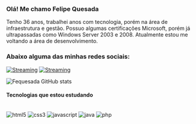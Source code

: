 
### Olá! Me chamo Felipe Quesada

Tenho 36 anos, trabalhei anos com tecnologia, porém na área de infraestrutura e gestão.
Possuo algumas certificações Microsoft, porém já ultrapassadas como Windows Server 2003 e 2008.
Atualmente estou me voltando a área de desenvolvimento.<br/>
### Abaixo alguma das minhas redes sociais:
[![Streaming](https://img.shields.io/badge/Twitch-9146FF?style=for-the-badge&logo=twitch&logoColor=white)](https://twitch.tv/saladinoo)
[![Streaming](https://img.shields.io/badge/Instagram-E4405F?style=for-the-badge&logo=instagram&logoColor=white)](https://instagram.com/_fequesada)

![Fequesada GitHub stats](https://github-readme-stats.vercel.app/api?username=fequesada&show_icons=true&theme=dracula)

#### Tecnologias que estou estudando
<div style="display: inline-block"><br/>
    <img align="center" alt="html5" src="https://img.shields.io/badge/HTML5-E34F26?style=for-the-badge&logo=html5&logoColor=white">
</div>
<div style="display: inline-block"><br/>
    <img align="center" alt="css3" src="https://img.shields.io/badge/CSS3-1572B6?style=for-the-badge&logo=css3&logoColor=white">
</div>
<div style="display: inline-block"><br/>
    <img align="center" alt="javascript" src="https://img.shields.io/badge/JavaScript-F7DF1E?style=for-the-badge&logo=javascript&logoColor=black
">
</div>
<div style="display: inline-block"><br/>
    <img align="center" alt="java" src="https://img.shields.io/badge/Java-ED8B00?style=for-the-badge&logo=openjdk&logoColor=white
">
</div>
<div style="display: inline-block"><br/>
    <img align="center" alt="php" src="https://img.shields.io/badge/PHP-777BB4?style=for-the-badge&logo=php&logoColor=white
">
</div><br/>
